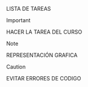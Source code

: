   LISTA DE TAREAS
>[!IMPORTANT]
>HACER LA TAREA DEL CURSO

>[!NOTE]
>REPRESENTACIÓN GRAFICA

>[!CAUTION]
>EVITAR ERRORES DE CODIGO

